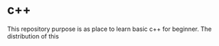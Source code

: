 # c++
This repository purpose is as place to learn basic c++ for beginner.
The distribution of this
